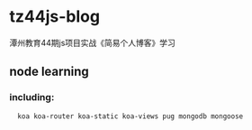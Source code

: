 # tz44js-blog
潭州教育44期js项目实战《简易个人博客》学习

## node learning
### including:
```
  koa koa-router koa-static koa-views pug mongodb mongoose
```
